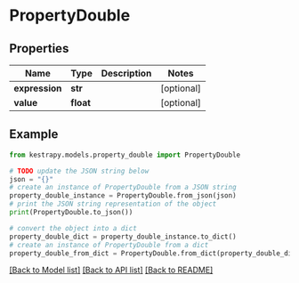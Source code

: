# PropertyDouble


## Properties

Name | Type | Description | Notes
------------ | ------------- | ------------- | -------------
**expression** | **str** |  | [optional] 
**value** | **float** |  | [optional] 

## Example

```python
from kestrapy.models.property_double import PropertyDouble

# TODO update the JSON string below
json = "{}"
# create an instance of PropertyDouble from a JSON string
property_double_instance = PropertyDouble.from_json(json)
# print the JSON string representation of the object
print(PropertyDouble.to_json())

# convert the object into a dict
property_double_dict = property_double_instance.to_dict()
# create an instance of PropertyDouble from a dict
property_double_from_dict = PropertyDouble.from_dict(property_double_dict)
```
[[Back to Model list]](../README.md#documentation-for-models) [[Back to API list]](../README.md#documentation-for-api-endpoints) [[Back to README]](../README.md)


